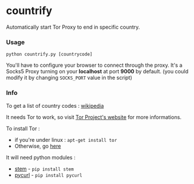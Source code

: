 # countrify
Automatically start Tor Proxy to end in specific country.

### Usage
`python countrify.py [countrycode]`

You'll have to configure your browser to connect through the proxy.
It's a Socks5 Proxy turning on your **localhost** at port **9000** by default.
(you could modify it by changing `SOCKS_PORT` value in the script)

### Info
To get a list of country codes :  [wikipedia](http://en.wikipedia.org/wiki/ISO_3166-1_alpha-2#Officially_assigned_code_elements "ISO_3166-1_alpha - Country Codes")

It needs Tor to work, so visit [Tor Project's website](https://www.torproject.org "Tor Project") for more informations.

To install Tor :
+ if you're under linux : `apt-get install tor`
+ Otherwise, go [here](https://www.torproject.org/download/download-easy.html.en "Tor Project's Download Page")

It will need python modules :
+ [stem] - `pip install stem`
+ [pycurl] - `pip install pycurl`

[stem]: https://stem.torproject.org "Stem website"
[pycurl]: http://pycurl.io/ "PycURL's website"
